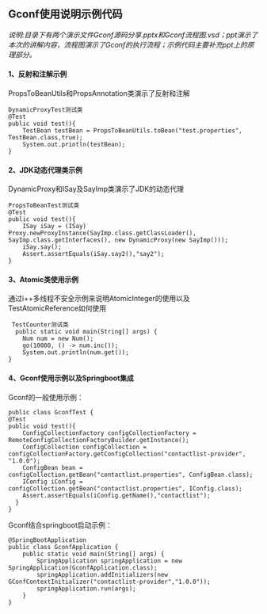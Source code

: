 ## Gconf使用说明示例代码 ##
*说明:目录下有两个演示文件Gconf源码分享.pptx和Gconf流程图.vsd；ppt演示了本次的讲解内容，流程图演示了Gconf的执行流程；示例代码主要补充ppt上的原理部分。*
####  1、反射和注解示例
PropsToBeanUtils和PropsAnnotation类演示了反射和注解
     
    DynamicProxyTest测试类
    @Test
    public void test(){
	    TestBean testBean = PropsToBeanUtils.toBean("test.properties", TestBean.class,true);
	    System.out.println(testBean);
    }
    
####  2、JDK动态代理类示例
DynamicProxy和ISay及SayImp类演示了JDK的动态代理

    PropsToBeanTest测试类
    @Test
    public void test(){
	    ISay iSay = (ISay) Proxy.newProxyInstance(SayImp.class.getClassLoader(), SayImp.class.getInterfaces(), new DynamicProxy(new SayImp()));
	    iSay.say();
	    Assert.assertEquals(iSay.say2(),"say2");
    }
####  3、Atomic类使用示例

通过i++多线程不安全示例来说明AtomicInteger的使用以及TestAtomicReference如何使用
      
     TestCounter测试类
      public static void main(String[] args) {
	    Num num = new Num();
	    go(10000, () -> num.inc());
	    System.out.println(num.get());
    }

#### 4、Gconf使用示例以及Springboot集成
Gconf的一般使用示例：

    public class GconfTest {
    @Test
    public void test(){
	    ConfigCollectionFactory configCollectionFactory = RemoteConfigCollectionFactoryBuilder.getInstance();
	    ConfigCollection configCollection = configCollectionFactory.getConfigCollection("contactlist-provider", "1.0.0");
	    ConfigBean bean = configCollection.getBean("contactlist.properties", ConfigBean.class);
	    IConfig iConfig = configCollection.getBean("contactlist.properties", IConfig.class);
	    Assert.assertEquals(iConfig.getName(),"contactlist");
      }
    }

Gconf结合springboot启动示例：

    @SpringBootApplication
    public class GconfApplication {
    	public static void main(String[] args) {
    		SpringApplication springApplication = new SpringApplication(GconfApplication.class);
    		springApplication.addInitializers(new GConfContextInitializer("contactlist-provider","1.0.0"));
    		springApplication.run(args);
    	}
    }
